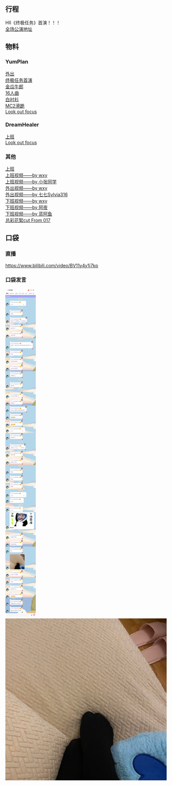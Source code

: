 ## 行程
HII《终极任务》首演！！！<br>
[全场公演地址](https://www.bilibili.com/video/BV1Mo4y1S7Md)

## 物料
### YumPlan
[外出](https://weibo.com/7335378002/KqfaojDY3?from=page_1005057335378002_profile&wvr=6&mod=weibotime&type=comment#_rnd1627138628770)<br>
[终极任务首演](https://weibo.com/7335378002/Kqg0b7DHO?from=page_1005057335378002_profile&wvr=6&mod=weibotime)<br>
[金瓜牛郎](https://weibo.com/7335378002/KqnrObsR9?from=page_1005057335378002_profile&wvr=6&mod=weibotime&type=comment#_rnd1627203075676)<br>
[16人曲](https://weibo.com/7335378002/KqnxCEbyB?from=page_1005057335378002_profile&wvr=6&mod=weibotime&type=comment#_rnd1627203081655)<br>
[白衬衫](https://weibo.com/7335378002/Kqgw9eZDk?from=page_1005057335378002_profile&wvr=6&mod=weibotime&type=comment#_rnd1627138820149)<br>
[MC2滑跪](https://weibo.com/7335378002/Kqh7V4REc?type=repost)<br>
[Look out focus](https://weibo.com/7335378002/KqmDz93Wg?ref=home&rid=0_0_8_4806657270039134404_0_0_0&type=comment)
### DreamHealer
[上班](https://weibo.com/6375088879/KqeQr58gK?from=page_1005056375088879_profile&wvr=6&mod=weibotime&type=comment#_rnd1627138880022)<br>
[Look out focus](https://weibo.com/6375088879/KqgtZrRP5?from=page_1005056375088879_profile&wvr=6&mod=weibotime&type=comment)
### 其他
[上班](https://weibo.com/6445807474/Kqg4Ku3Qj?type=comment#_rnd1627140390025) <br>
[上班视频——by wxy](https://weibo.com/1626138803/KqeWXBIFw?type=comment)<br>
[上班视频——by 小张同学](https://weibo.com/7246477032/KqeO9vo5K?type=comment)<br>
[外出视频——by wxy](https://weibo.com/1626138803/KqfER5KFq?type=comment)<br>
[外出视频——by 七七Sylvia316](https://weibo.com/7497713334/KqfeMqhE6?type=comment)<br>
[下班视频——by wxy](https://weibo.com/1626138803/KqhOIi8YG?ref=home&rid=1_0_8_6665494866349799895_0_0_0&type=comment)<br>
[下班视频——by 阿夜](https://weibo.com/7591734803/KqhnRbfQ6?type=comment)<br>
[下班视频——by 蓝阿鱼](https://weibo.com/6445571054/KqhvfrnUI?type=comment)<br>
[总彩花絮cut From 017](https://weibo.com/5891928373/KqhvQbvlJ?from=page_1005055891928373_profile&wvr=6&mod=weibotime&type=comment)

## 口袋
### 直播
https://www.bilibili.com/video/BV11y4y1j7kp<br>

### 口袋发言
![口袋发言](./pocket48/imgs/messages.jpeg)<br>
![口袋图片](./pocket48/imgs/P1.jpeg)<br>